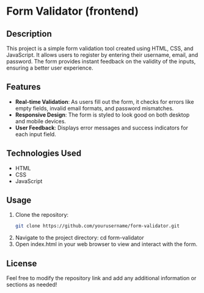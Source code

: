 # Form Validator (frontend)

## Description

This project is a simple form validation tool created using HTML, CSS, and JavaScript. It allows users to register by entering their username, email, and password. The form provides instant feedback on the validity of the inputs, ensuring a better user experience.

## Features

- **Real-time Validation**: As users fill out the form, it checks for errors like empty fields, invalid email formats, and password mismatches.
- **Responsive Design**: The form is styled to look good on both desktop and mobile devices.
- **User Feedback**: Displays error messages and success indicators for each input field.

## Technologies Used

- HTML
- CSS
- JavaScript

## Usage

1. Clone the repository:
   ```bash
   git clone https://github.com/yourusername/form-validator.git
2. Navigate to the project directory:
   cd form-validator
3. Open index.html in your web browser to view and interact with the form.

## License

Feel free to modify the repository link and add any additional information or sections as needed!
